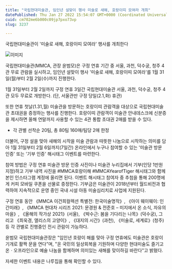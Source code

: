 ```yaml
---
title: "국립현대미술관, 임인년 설맞이 행사 미술로 새해, 호랑이띠 모여라 개최"
datePublished: Thu Jan 27 2022 15:54:07 GMT+0000 (Coordinated Universal Time)
cuid: cm702me6b000c09jp7pxo73vp
slug: 3237

---
```



국립현대미술관이 '미술로 새해, 호랑이띠 모여라' 행사를 개최한다

![이미지](https://cdn.hashnode.com/res/hashnode/image/upload/v1739253488738/060917cb-934c-44d4-a940-b2bc1124b02d.jpeg)

국립현대미술관(MMCA, 관장 윤범모)은 구정 연휴 기간 중 서울, 과천, 덕수궁, 청주 4관 무료 관람을 실시하고, 임인년 설맞이 행사 '미술로 새해, 호랑이띠 모여라'를 1월 31일(월)부터 2월 2일(수)까지 진행한다.

1월 31일부터 2월 2일까지 구정 연휴 3일간 국립현대미술관 서울, 과천, 덕수궁, 청주 4관 모두 무료로 개방한다. (단, 서울관만 구정 당일(2.1,화) 휴관)

또한 연휴 첫날(1.31,월) 미술관을 방문하는 호랑이띠 관람객을 대상으로 국립현대미술관 초대권을 증정하는 행사를 진행한다. 호랑이띠 관람객이 미술관 안내데스크에 신분증을 제시하면 올해 연말까지 사용할 수 있는 4관 통합 초대권 2매를 받을 수 있다.

* 각 관별 선착순 20팀, 총 80팀 160매/팀당 2매 한정

더불어, 구정 설을 맞아 새해의 시작을 미술 관람과 따뜻한 나눔으로 시작하는 의미를 담아 1월 31일부터 2월 6일까지(7일간) 온라인에서 누구나 참여할 수 있는 '미술관 방문 인증' 또는 '기부 인증' 해시태그 이벤트를 마련한다.

참여 방법은 구정 연휴 미술관 방문 인증 사진이나 미술관 누리집에서 기부(인당 1만원 지정)하고 기부 내역 사진을 #MMCA호랑이해 #MMCAYearofTiger 해시태그와 함께 본인 인스타그램 계정에 올리면 된다. 이벤트 해시태그 참여자 중 추첨을 통해 200명에게 커피 모바일 쿠폰을 선물로 증정한다. 기부금은 미술관이 2018년부터 월드비전과 협력하여 지속적으로 운영 중인 국내 시설 아동 미술심리치료 사업에 지원된다.

구정 연휴 동안 《MMCA 이건희컬렉션 특별전: 한국미술명작》, 《아이 웨이웨이: 인간미래》, 《MMCA 현대차 시리즈 2021: 문경원 & 전준호 – 미지에서 온 소식, 자유의 마을》, 《올해의 작가상 2021》(서울), 《박수근: 봄을 기다리는 나목》(덕수궁), 그리고 《최욱경, 앨리스의 고양이》, 《대지의 시간》(과천), 《미술로, 세계로》(청주) 등 각 관별로 진행중인 전시 관람이 가능하다.

윤범모 국립현대미술관장은 "임인년 호랑이 해를 맞아 구정 연휴에도 미술관은 호랑이 기개로 활짝 문을 연다"며, "온 국민의 일상회복을 기원하며 다양한 현대미술도 즐기고 온ㆍ오프라인으로 예술 나눔을 함께하며 의미있는 새해를 맞이하길 바란다"고 밝혔다.

자세한 이벤트 내용은 나루집을 통해 확인할 수 있다.